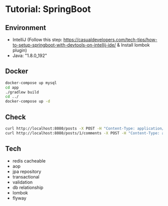 # Tutorial: SpringBoot

## Environment
- IntelliJ (Follow this step: https://casualdevelopers.com/tech-tips/how-to-setup-springboot-with-devtools-on-intellij-ide/ & Install lombok plugin)
- Java: "1.8.0_192"

## Docker
```sh
docker-compose up mysql
cd app
./gradlew build
cd ../
docker-compose up -d
```

## Check
```sh
curl http://localhost:8080/posts -X POST -H "Content-Type: application/json" -d '{"title": "post title"}'
curl http://localhost:8080/posts/1/comments -X POST -H "Content-Type: application/json" -d '{"content": "comment content"}'
```

## Tech
- redis cacheable
- aop
- jpa repository
- transactional
- validation
- db relationship
- lombok
- flyway

